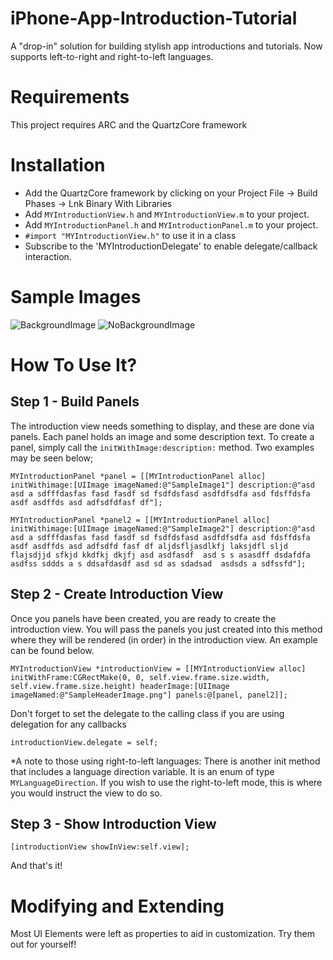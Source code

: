 iPhone-App-Introduction-Tutorial
================================

A "drop-in" solution for building stylish app introductions and tutorials. Now supports left-to-right and right-to-left languages.


Requirements
========================

This project requires ARC and the QuartzCore framework


Installation
========================

- Add the QuartzCore framework by clicking on your Project File -> Build Phases -> Lnk Binary With Libraries
- Add `MYIntroductionView.h` and `MYIntroductionView.m` to your project.
- Add `MYIntroductionPanel.h` and `MYIntroductionPanel.m` to your project.
- `#import "MYIntroductionView.h"` to use it in a class
- Subscribe to the 'MYIntroductionDelegate' to enable delegate/callback interaction.


Sample Images
========================

![BackgroundImage](http://img221.imageshack.us/img221/8606/iossimulatorscreenshotm.png)      ![NoBackgroundImage](http://img32.imageshack.us/img32/8606/iossimulatorscreenshotm.png)


How To Use It?
========================

Step 1 - Build Panels
------------------------
The introduction view needs something to display, and these are done via panels. Each panel holds an image and some description text. To create a panel, simply call the `initWithImage:description:` method. Two examples may be seen below;


```objc
MYIntroductionPanel *panel = [[MYIntroductionPanel alloc] initWithimage:[UIImage imageNamed:@"SampleImage1"] description:@"asd asd a sdfffdasfas fasd fasdf sd fsdfdsfasd asdfdfsdfa asd fdsffdsfa  asdf asdffds asd adfsdfdfasf df"];
  
MYIntroductionPanel *panel2 = [[MYIntroductionPanel alloc] initWithimage:[UIImage imageNamed:@"SampleImage2"] description:@"asd asd a sdfffdasfas fasd fasdf sd fsdfdsfasd asdfdfsdfa asd fdsffdsfa  asdf asdffds asd adfsdfd fasf df aljdsfljasdlkfj laksjdfl sljd flajsdjjd sfkjd kkdfkj dkjfj asd asdfasdf  asd s s asasdff dsdafdfa asdfss sddds a s ddsafdasdf asd sd as sdadsad  asdsds a sdfssfd"];
```    

Step 2 - Create Introduction View
-----------------------
Once you panels have been created,  you are ready to create the introduction view. You will pass the panels you just created into this method where they will be rendered (in order) in the introduction view. An example can be found below.

```objc
MYIntroductionView *introductionView = [[MYIntroductionView alloc] initWithFrame:CGRectMake(0, 0, self.view.frame.size.width, self.view.frame.size.height) headerImage:[UIImage imageNamed:@"SampleHeaderImage.png"] panels:@[panel, panel2]];
```
Don't forget to set the delegate to the calling class if you are using delegation for any callbacks

```objc
introductionView.delegate = self;
```
 
*A note to those using right-to-left languages: There is another init method that includes a language direction variable. It is an enum of type `MYLanguageDirection`. If you wish to use the right-to-left mode, this is where you would instruct the view to do so.

Step 3 - Show Introduction View
-----------------------

```objc
[introductionView showInView:self.view];
```

And that's it!

Modifying and Extending
========================

Most UI Elements were left as properties to aid in customization. Try them out for yourself!
